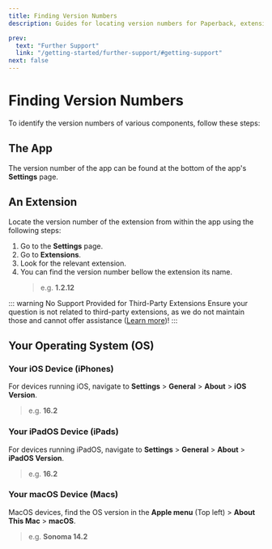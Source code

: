 ```yaml
---
title: Finding Version Numbers
description: Guides for locating version numbers for Paperback, extensions and operating systems.

prev:
  text: "Further Support"
  link: "/getting-started/further-support/#getting-support"
next: false
---
```


# Finding Version Numbers

To identify the version numbers of various components, follow these steps:

## The App

The version number of the app can be found at the bottom of the app's **Settings** page.

## An Extension

Locate the version number of the extension from within the app using the following steps:

1. Go to the **Settings** page.
2. Go to **Extensions**.
3. Look for the relevant extension.
4. You can find the version number bellow the extension its name.
   > e.g. **1.2.12**

::: warning No Support Provided for Third-Party Extensions
Ensure your question is not related to third-party extensions, as we do not maintain those and cannot offer assistance ([Learn more](/getting-started/adding-content/third-party-extensions))!
:::

## Your Operating System (OS)

### Your iOS Device (iPhones)

For devices running iOS, navigate to **Settings** > **General** > **About** > **iOS Version**.

> e.g. **16.2**

### Your iPadOS Device (iPads)

For devices running iPadOS, navigate to **Settings** > **General** > **About** > **iPadOS Version**.

> e.g. **16.2**

### Your macOS Device (Macs)

MacOS devices, find the OS version in the **Apple menu** (Top left) > **About This Mac** > **macOS**.

> e.g. **Sonoma 14.2**
